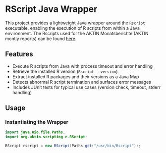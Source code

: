 # RScript Java Wrapper

This project provides a lightweight Java wrapper around the `Rscript` executable, enabling the execution of R scripts from within a Java environment.
The Rscripts used for the AKTIN Monatsberichte (AKTIN montly reports) can be found [here](reports/aktin-monthly/src/main/resources).
## Features

- Execute R scripts from Java with process timeout and error handling
- Retrieve the installed R version (`Rscript --version`)
- Extract installed R packages and their versions as a Java Map
- Detects abnormal R script termination and surfaces error messages
- Includes JUnit tests for typical use cases (version check, timeout, stderr handling)

## Usage

### Instantiating the Wrapper

```java
import java.nio.file.Paths;
import org.aktin.scripting.r.RScript;

RScript rscript = new RScript(Paths.get("/usr/bin/Rscript"));
